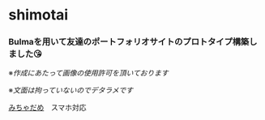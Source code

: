 # shimotai


### Bulmaを用いて友達のポートフォリオサイトのプロトタイプ構築しました😘

※*作成にあたって画像の使用許可を頂いております*  

※*文面は拘っていないのでデタラメです*  

[みちゃだめ](https://ayunem.github.io/shimotai/)　スマホ対応

